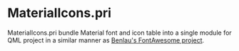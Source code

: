 # MaterialIcons.pri

MaterialIcons.pri bundle Material font and icon table into a single module for QML project in a similar manner as [Benlau's FontAwesome project](https://github.com/benlau/fontawesome.pri).

